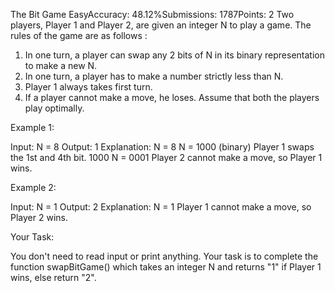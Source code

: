 The Bit Game
EasyAccuracy: 48.12%Submissions: 1787Points: 2
Two players, Player 1 and Player 2, are given an integer N to play a game. The rules of the game are as follows :
1. In one turn, a player can swap any 2 bits of N in its binary representation to make a new N.
2. In one turn, a player has to make a number strictly less than N.
3. Player 1 always takes first turn.
4. If a player cannot make a move, he loses.
Assume that both the players play optimally.

 

Example 1:

Input:
N = 8
Output:
1
Explanation:
N = 8
N = 1000 (binary)
Player 1 swaps the 1st 
and 4th bit.
1000
N = 0001
Player 2 cannot make a move, 
so Player 1 wins.
 

 

Example 2:

Input:
N = 1
Output:
2
Explanation:
N = 1
Player 1 cannot make 
a move, so Player 2 wins.
 

Your Task:

You don't need to read input or print anything. Your task is to complete the function swapBitGame() which takes an integer N and returns "1" if Player 1 wins, else return "2".